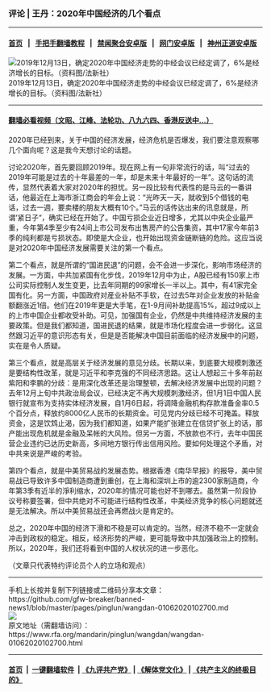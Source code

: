 ### 评论 | 王丹：2020年中国经济的几个看点
------------------------

#### [首页](https://github.com/gfw-breaker/banned-news1/blob/master/README.md) &nbsp;&nbsp;|&nbsp;&nbsp; [手把手翻墙教程](https://github.com/gfw-breaker/guides/wiki) &nbsp;&nbsp;|&nbsp;&nbsp; [禁闻聚合安卓版](https://github.com/gfw-breaker/bn-android) &nbsp;&nbsp;|&nbsp;&nbsp; [网门安卓版](https://github.com/oGate2/oGate) &nbsp;&nbsp;|&nbsp;&nbsp; [神州正道安卓版](https://github.com/SzzdOgate/update) 



<div id="headerimg">
 <img alt="2019年12月13日，确定2020年中国经济走势的中经会议已经定调了，6%是经济增长的目标。（资料图/法新社）" src="https://www.rfa.org/mandarin/pinglun/wangdan/wangdan-01062020102700.html/afp26636354545.jpg/@@images/b8995ecc-f2bc-467d-848f-a6a9b5df9743.jpeg" title="2019年12月13日，确定2020年中国经济走势的中经会议已经定调了，6%是经济增长的目标。（资料图/法新社）"/>
 <div id="headerimgcontents">
  <div id="headerimgcaption">
   <span>
    2019年12月13日，确定2020年中国经济走势的中经会议已经定调了，6%是经济增长的目标。（资料图/法新社）
   </span>
   <!-- zoomattribute -->
  </div>
  <!-- headerimgcaption -->
 </div>
 <!-- headerimagecontents -->
</div>

<hr/>


#### [翻墙必看视频（文昭、江峰、法轮功、八九六四、香港反送中...）](http://167.172.214.107/home.html)

<div id="storytext">
 <div>
  <div class="slot_header">
  </div>
 </div>
 <p>
  2020年已经到来，关于中国的经济发展，经济危机是否爆发，我们要注意观察哪几个面向呢？这是我今天想讨论的话题。
 </p>
 <p>
  讨论2020年，首先要回顾2019年。现在网上有一句非常流行的话，叫“过去的2019年可能是过去的十年最差的一年，却是未来十年最好的一年”。这句话的流传，显然代表着大家对2020年的担忧。另一段比较有代表性的是马云的一番讲话，他最近在上海市浙江商会的年会上说：“光昨天一天，就收到5个借钱的电话，过去一週，要卖楼的朋友大概有10个。”马云的话传达出来的讯息就是，所谓‘紧日子“，确实已经在开始了。中国亏损企业近日增多，尤其以中央企业最严重，今年第4季至少有24间上市公司发布出售房产的公告集资，其中17家今年前3季的纯利都是亏损状态。即使是大企业，也开始出现资金链断链的危险。这应当说是对2020年中国经济发展需要关注的第一个看点。
 </p>
 <p>
  第二个看点，就是所谓的“国进民退”的问题，会不会进一步深化，影响市场经济的发展。一方面，中共加紧国有化步伐，2019年12月中为止，A股已经有150家上市公司实际控制人发生变更，比去年同期的99家增长一半以上。其中，有41家完全国有化。另一方面，中国政府对産业补贴不手软，在过去5年对企业发放的补贴金额翻涨近1倍。他们在2019年更是大手笔，在1-9月间补助提高15%，超过9成以上的上市中国企业都收受补助。可见，加强国有企业，仍然是中共维持经济发展的主要政策。但是我们都知道，国进民退的结果，就是市场化程度会进一步弱化。这显然跟习近平的意识形态有关，但是是否能解决中国目前面临的经济发展中的问题，实在是令人质疑。
 </p>
 <p>
  第三个看点，就是高层关于经济发展的意见分歧。长期以来，到底要大规模刺激还是要结构性改革，就是习近平和李克强的不同经济思路。这让人想起三十多年前赵紫阳和李鹏的分歧：是用深化改革还是治理整顿，去解决经济发展中出现的问题？去年12月上旬中共政治局会议，已经决定不再大规模刺激经济，但1月1日中国人民银行就宣布为支持实体经济发展，自1月6日起，将调降金融机构存款准备金率0.5个百分点，释放约8000亿人民币的长期资金。可见党内分歧已经不可掩盖。释放资金，这是饮鸩止渴，因为我们都知道，如果产能扩张建立在信贷扩张上的话，那产能出现危机就是金融及呆帐的大风险。但另一方面，不放款也不行，去年中国民营企业违约已达历史新高，多间地方银行传出信用风险。要如何处理这个矛盾，对中共来说是严峻的考验。
 </p>
 <p>
  第四个看点，就是中美贸易战的发展态势。根据香港《南华早报》的报导，美中贸易战已导致许多中国制造商遭到重创，在上海和深圳上市的逾2300家制造商，今年第3季有近半的淨利缩水，2020年的情况可能也好不到哪去。虽然第一阶段协议号称要签署，但中共绝对不可能进行结构性改革，中美经济竞争的核心问题就还是无法解决。所以中美贸易战还会再燃战火是肯定的。
 </p>
 <p>
  总之，2020年中国的经济下滑和不稳是可以肯定的。当然，经济不稳不一定就会冲击到政权的稳定。相反，经济形势的严峻，更可能导致中共加强政治上的控制。所以，2020年，我们还将看到中国的人权状况的进一步恶化。
 </p>
 <p>
 </p>
 <p>
  （文章只代表特约评论员个人的立场和观点）
 </p>
</div>

<hr/>
手机上长按并复制下列链接或二维码分享本文章：<br/>
https://github.com/gfw-breaker/banned-news1/blob/master/pages/pinglun/wangdan-01062020102700.md <br/>
<a href='https://github.com/gfw-breaker/banned-news1/blob/master/pages/pinglun/wangdan-01062020102700.md'><img src='https://github.com/gfw-breaker/banned-news1/blob/master/pages/pinglun/wangdan-01062020102700.md.png'/></a> <br/>
原文地址（需翻墙访问）：https://www.rfa.org/mandarin/pinglun/wangdan/wangdan-01062020102700.html


------------------------
#### [首页](https://github.com/gfw-breaker/banned-news1/blob/master/README.md) &nbsp;|&nbsp; [一键翻墙软件](https://github.com/gfw-breaker/nogfw/blob/master/README.md) &nbsp;| [《九评共产党》](https://github.com/gfw-breaker/9ping.md/blob/master/README.md#九评之一评共产党是什么) | [《解体党文化》](https://github.com/gfw-breaker/jtdwh.md/blob/master/README.md) | [《共产主义的终极目的》](https://github.com/gfw-breaker/gczydzjmd.md/blob/master/README.md)


<img src='http://gfw-breaker.win/banned-news/pages/pinglun/wangdan-01062020102700.md' width='0px' height='0px'/>